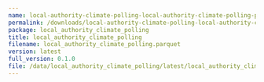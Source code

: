 ```yaml
---
name: local-authority-climate-polling-local-authority-climate-polling-parquet
permalink: /downloads/local-authority-climate-polling-local-authority-climate-polling-parquet/latest
package: local_authority_climate_polling
title: local_authority_climate_polling
filename: local_authority_climate_polling.parquet
version: latest
full_version: 0.1.0
file: /data/local_authority_climate_polling/latest/local_authority_climate_polling.parquet
---
```


